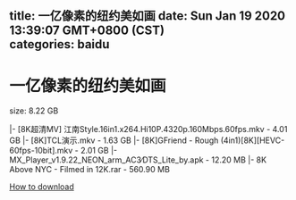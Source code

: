 
title: 一亿像素的纽约美如画
date: Sun Jan 19 2020 13:39:07 GMT+0800 (CST)    
categories: baidu
---

# 一亿像素的纽约美如画
size: 8.22 GB
 
 
|- [8K超清MV] 江南Style.16in1.x264.Hi10P.4320p.160Mbps.60fps.mkv - 4.01 GB
|- [8K]TCL演示.mkv - 1.63 GB
|- [8K]GFriend - Rough (4in1)[8K][HEVC-60fps-10bit].mkv - 2.01 GB
|- MX_Player_v1.9.22_NEON_arm_AC3∕DTS_Lite_by.apk - 12.20 MB
|- 8K Above NYC - Filmed in 12K.rar - 560.90 MB

[How to download](https://bpcam.bemobtrk.com/go/2ceec3aa-1ca2-46d6-b9ff-aaa5c184517c?jno=1724)